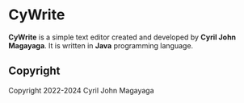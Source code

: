 # CyWrite
**CyWrite** is a simple text editor created and developed by **Cyril John Magayaga**. It is written in **Java** programming language.

## Copyright
Copyright 2022-2024 Cyril John Magayaga
